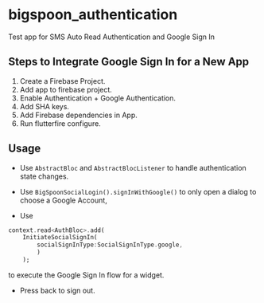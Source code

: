 # bigspoon_authentication

Test app for SMS Auto Read Authentication and Google Sign In

## Steps to Integrate Google Sign In for a New App

1. Create a Firebase Project.
2. Add app to firebase project.
3. Enable Authentication + Google Authentication.
4. Add SHA keys.
5. Add Firebase dependencies in App.
5. Run flutterfire configure.


## Usage


- Use ```AbstractBloc``` and ```AbstractBlocListener``` to handle authentication state changes.

- Use 
```BigSpoonSocialLogin().signInWithGoogle()```
 to only open a dialog to choose a Google Account,
 

- Use 
```dart
context.read<AuthBloc>.add(
    InitiateSocialSignIn(
        socialSignInType:SocialSignInType.google,
        )
    );
``` 
to execute the Google Sign In flow for a widget.



- Press back to sign out.


